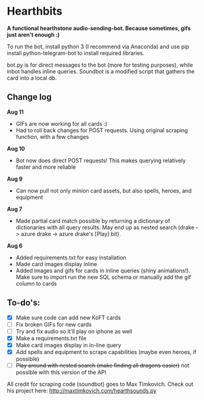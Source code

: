 # Hearthbits

**A functional hearthstone audio-sending-bot. Because sometimes, gifs just aren't enough :)**

To run the bot, install python 3 (I recommend via Anaconda) and use pip install python-telegram-bot to install required libraries. 

bot.py is for direct messages to the bot (more for testing purposes), while inbot handles inline queries. Soundbot is a modified script that gathers the card into a local db.

## Change log
**Aug 11**
* GIFs are now working for all cards :)
* Had to roll back changes for POST requests. Using original scraping function, with a few changes


**Aug 10**
* Bot now does direct POST requests! This makes querying relatively faster and more reliable

**Aug 9**
* Can now pull not only minion card assets, but also spells, heroes, and equipment

**Aug 7**
* Made partial card match possible by returning a dictionary of dictionaries with all query results. May end up as nested search (drake -> azure drake -> azure drake's [Play] bit).

**Aug 6**
* Added requirements.txt for easy installation
* Made card images display inline
* Added images and gifs for cards in inline queries (shiny animations!). Make sure to import run the new SQL schema or manually add the gif column to cards

## To-do's:
- [x] Make sure code can add new KoFT cards
- [ ] Fix broken GIFs for new cards
- [ ] Try and fix audio so it'll play on iphone as well
- [x] Make a requirements.txt file
- [x] Make card images display in in-line query
- [x] Add spells and equipment to scrape capabilities (maybe even heroes, if possible)
- [ ] ~~Play around with nested search (make finding all dragons easier)~~ not possible with this version of the API

All credit for scraping code (soundbot) goes to Max Timkovich. Check out his project here: http://maxtimkovich.com/hearthsounds.py
